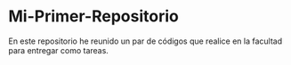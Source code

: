 # Mi-Primer-Repositorio
En este repositorio he reunido un par de códigos que realice en la facultad para entregar como tareas.
